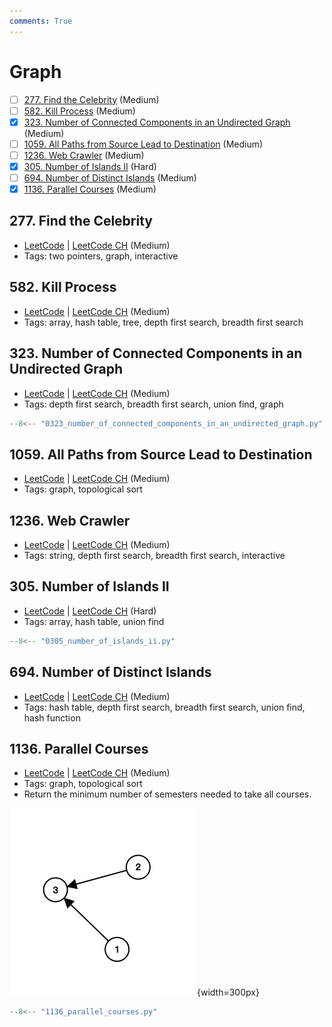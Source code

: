 ```yaml
---
comments: True
---
```


# Graph

- [ ] [277. Find the Celebrity](https://leetcode.cn/problems/find-the-celebrity/) (Medium)
- [ ] [582. Kill Process](https://leetcode.cn/problems/kill-process/) (Medium)
- [x] [323. Number of Connected Components in an Undirected Graph](https://leetcode.cn/problems/number-of-connected-components-in-an-undirected-graph/) (Medium)
- [ ] [1059. All Paths from Source Lead to Destination](https://leetcode.cn/problems/all-paths-from-source-lead-to-destination/) (Medium)
- [ ] [1236. Web Crawler](https://leetcode.cn/problems/web-crawler/) (Medium)
- [x] [305. Number of Islands II](https://leetcode.cn/problems/number-of-islands-ii/) (Hard)
- [ ] [694. Number of Distinct Islands](https://leetcode.cn/problems/number-of-distinct-islands/) (Medium)
- [x] [1136. Parallel Courses](https://leetcode.cn/problems/parallel-courses/) (Medium)

## 277. Find the Celebrity

-   [LeetCode](https://leetcode.com/problems/find-the-celebrity/) | [LeetCode CH](https://leetcode.cn/problems/find-the-celebrity/) (Medium)
-   Tags: two pointers, graph, interactive


## 582. Kill Process

-   [LeetCode](https://leetcode.com/problems/kill-process/) | [LeetCode CH](https://leetcode.cn/problems/kill-process/) (Medium)
-   Tags: array, hash table, tree, depth first search, breadth first search


## 323. Number of Connected Components in an Undirected Graph

-   [LeetCode](https://leetcode.com/problems/number-of-connected-components-in-an-undirected-graph/) | [LeetCode CH](https://leetcode.cn/problems/number-of-connected-components-in-an-undirected-graph/) (Medium)
-   Tags: depth first search, breadth first search, union find, graph

```python title="323. Number of Connected Components in an Undirected Graph"
--8<-- "0323_number_of_connected_components_in_an_undirected_graph.py"
```

## 1059. All Paths from Source Lead to Destination

-   [LeetCode](https://leetcode.com/problems/all-paths-from-source-lead-to-destination/) | [LeetCode CH](https://leetcode.cn/problems/all-paths-from-source-lead-to-destination/) (Medium)
-   Tags: graph, topological sort


## 1236. Web Crawler

-   [LeetCode](https://leetcode.com/problems/web-crawler/) | [LeetCode CH](https://leetcode.cn/problems/web-crawler/) (Medium)
-   Tags: string, depth first search, breadth first search, interactive


## 305. Number of Islands II

-   [LeetCode](https://leetcode.com/problems/number-of-islands-ii/) | [LeetCode CH](https://leetcode.cn/problems/number-of-islands-ii/) (Hard)
-   Tags: array, hash table, union find

```python title="305. Number of Islands II"
--8<-- "0305_number_of_islands_ii.py"
```

## 694. Number of Distinct Islands

-   [LeetCode](https://leetcode.com/problems/number-of-distinct-islands/) | [LeetCode CH](https://leetcode.cn/problems/number-of-distinct-islands/) (Medium)
-   Tags: hash table, depth first search, breadth first search, union find, hash function


## 1136. Parallel Courses

-   [LeetCode](https://leetcode.com/problems/parallel-courses/) | [LeetCode CH](https://leetcode.cn/problems/parallel-courses/) (Medium)
-   Tags: graph, topological sort
-   Return the minimum number of semesters needed to take all courses.

![1136](../assets/1136.png){width=300px}

```python title="1136. Parallel Courses"
--8<-- "1136_parallel_courses.py"
```
